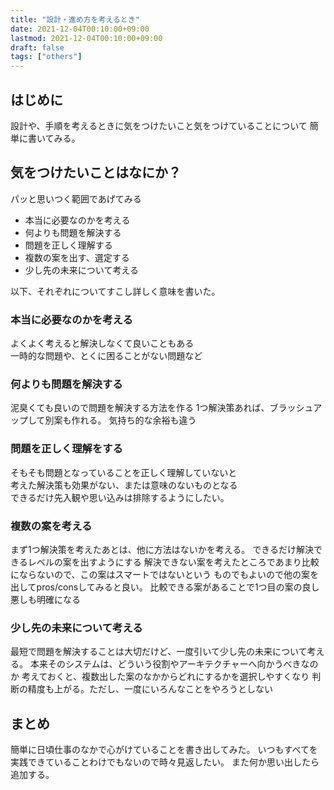 ```yaml
---
title: "設計・進め方を考えるとき"
date: 2021-12-04T00:10:00+09:00
lastmod: 2021-12-04T00:10:00+09:00
draft: false
tags: ["others"]
---
```


## はじめに

設計や、手順を考えるときに気をつけたいこと気をつけていることについて
簡単に書いてみる。

## 気をつけたいことはなにか？

パッと思いつく範囲であげてみる

- 本当に必要なのかを考える
- 何よりも問題を解決する
- 問題を正しく理解する
- 複数の案を出す、選定する
- 少し先の未来について考える

以下、それぞれについてすこし詳しく意味を書いた。

### 本当に必要なのかを考える

よくよく考えると解決しなくて良いこともある  
一時的な問題や、とくに困ることがない問題など

### 何よりも問題を解決する

泥臭くても良いので問題を解決する方法を作る
1つ解決策あれば、ブラッシュアップして別案も作れる。
気持ち的な余裕も違う

### 問題を正しく理解をする

そもそも問題となっていることを正しく理解していないと  
考えた解決策も効果がない、または意味のないものとなる  
できるだけ先入観や思い込みは排除するようにしたい。

### 複数の案を考える

まず1つ解決策を考えたあとは、他に方法はないかを考える。
できるだけ解決できるレベルの案を出すようにする
解決できない案を考えたところであまり比較にならないので、この案はスマートではないという
ものでもよいので他の案を出してpros/consしてみると良い。
比較できる案があることで1つ目の案の良し悪しも明確になる

### 少し先の未来について考える

最短で問題を解決することは大切だけど、一度引いて少し先の未来について考える。
本来そのシステムは、どういう役割やアーキテクチャーへ向かうべきなのか
考えておくと、複数出した案のなかからどれにするかを選択しやすくなり
判断の精度も上がる。ただし、一度にいろんなことをやろうとしない

## まとめ

簡単に日頃仕事のなかで心がけていることを書き出してみた。
いつもすべてを実践できていることわけでもないので時々見返したい。
また何か思い出したら追加する。

